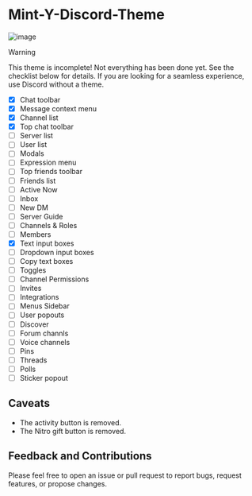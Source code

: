 # Mint-Y-Discord-Theme

![image](https://github.com/user-attachments/assets/668a38c8-7b4e-45af-a96b-a491bcbd5769)

> [!WARNING]
> This theme is incomplete! Not everything has been done yet. See the checklist below for details. If you are looking for a seamless experience, use Discord without a theme.

- [x] Chat toolbar
- [x] Message context menu
- [x] Channel list
- [x] Top chat toolbar
- [ ] Server list
- [ ] User list
- [ ] Modals
- [ ] Expression menu
- [ ] Top friends toolbar
- [ ] Friends list
- [ ] Active Now
- [ ] Inbox
- [ ] New DM
- [ ] Server Guide
- [ ] Channels & Roles
- [ ] Members
- [x] Text input boxes
- [ ] Dropdown input boxes
- [ ] Copy text boxes
- [ ] Toggles
- [ ] Channel Permissions
- [ ] Invites
- [ ] Integrations
- [ ] Menus Sidebar
- [ ] User popouts
- [ ] Discover
- [ ] Forum channls
- [ ] Voice channels
- [ ] Pins
- [ ] Threads
- [ ] Polls
- [ ] Sticker popout

## Caveats
- The activity button is removed.
- The Nitro gift button is removed.

## Feedback and Contributions
Please feel free to open an issue or pull request to report bugs, request features, or propose changes.
